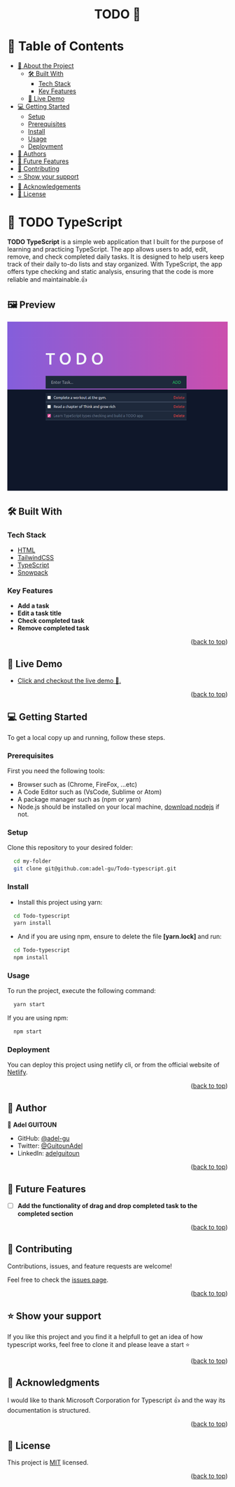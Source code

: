 <a name="readme-top"></a>

<div align="center">
  <h1>TODO 🎯</h1>
</div>

<!-- TABLE OF CONTENTS -->

# 📗 Table of Contents

- [📖 About the Project](#about-project)
  - [🛠 Built With](#built-with)
    - [Tech Stack](#tech-stack)
    - [Key Features](#key-features)
  - [🚀 Live Demo](#live-demo)
- [💻 Getting Started](#getting-started)
  - [Setup](#setup)
  - [Prerequisites](#prerequisites)
  - [Install](#install)
  - [Usage](#usage)
  - [Deployment](#deployment)
- [👥 Authors](#authors)
- [🔭 Future Features](#future-features)
- [🤝 Contributing](#contributing)
- [⭐️ Show your support](#support)
- [🙏 Acknowledgements](#acknowledgements)
- [📝 License](#license)

<!-- PROJECT DESCRIPTION -->

# 📖 TODO TypeScript <a name="about-project"></a>

**TODO TypeScript** is a simple web application that I built for the purpose of learning and practicing TypeScript. The app allows users to add, edit, remove, and check completed daily tasks. It is designed to help users keep track of their daily to-do lists and stay organized. With TypeScript, the app offers type checking and static analysis, ensuring that the code is more reliable and maintainable.👍

## 🖼️ Preview

![preview](preview.png)

## 🛠 Built With <a name="built-with"></a>

### Tech Stack <a name="tech-stack"></a>

<ul>
  <li><a href="https://www.w3schools.com/html/">HTML</a></li>
  <li><a href="https://tailwindcss.com/">TailwindCSS</a></li>
  <li><a href="https://www.typescriptlang.org/">TypeScript</a></li>
  <li><a href="https://www.snowpack.dev/">Snowpack</a></li>
</ul>

<!-- Features -->

### Key Features <a name="key-features"></a>

- **Add a task**
- **Edit a task title**
- **Check completed task**
- **Remove completed task**

<p align="right">(<a href="#readme-top">back to top</a>)</p>

## 🚀 Live Demo <a name="live-demo"></a>

- [Click and checkout the live demo 🚀.](https://todo-typescript-practice.netlify.app/)

<p align="right">(<a href="#readme-top">back to top</a>)</p>

<!-- GETTING STARTED -->

## 💻 Getting Started <a name="getting-started"></a>

To get a local copy up and running, follow these steps.

### Prerequisites

First you need the following tools:

- Browser such as (Chrome, FireFox, ...etc)
- A Code Editor such as (VsCode, Sublime or Atom)
- A package manager such as (npm or yarn)
- Node.js should be installed on your local machine, [download nodejs](https://nodejs.org/en) if not.

### Setup

Clone this repository to your desired folder:

```sh
  cd my-folder
  git clone git@github.com:adel-gu/Todo-typescript.git
```

### Install

- Install this project using yarn:

```sh
  cd Todo-typescript
  yarn install
```

- And if you are using npm, ensure to delete the file **[yarn.lock]** and run:

```sh
  cd Todo-typescript
  npm install
```

### Usage

To run the project, execute the following command:

```sh
  yarn start
```

If you are using npm:

```sh
  npm start
```

### Deployment

You can deploy this project using netlify cli, or from the official website of [Netlify](https://app.netlify.com/).

<p align="right">(<a href="#readme-top">back to top</a>)</p>

<!-- AUTHORS -->

## 👥 Author <a name="authors"></a>

👤 **Adel GUITOUN**

- GitHub: [@adel-gu](https://github.com/adel-gu)
- Twitter: [@GuitounAdel](https://twitter.com/GuitounAdel)
- LinkedIn: [adelguitoun](https://linkedin.com/in/adelguitoun)

<p align="right">(<a href="#readme-top">back to top</a>)</p>

<!-- FUTURE FEATURES -->

## 🔭 Future Features <a name="future-features"></a>

- [ ] **Add the functionality of drag and drop completed task to the completed section**

<p align="right">(<a href="#readme-top">back to top</a>)</p>

<!-- CONTRIBUTING -->

## 🤝 Contributing <a name="contributing"></a>

Contributions, issues, and feature requests are welcome!

Feel free to check the [issues page](../../issues/).

<p align="right">(<a href="#readme-top">back to top</a>)</p>

<!-- SUPPORT -->

## ⭐️ Show your support <a name="support"></a>

If you like this project and you find it a helpfull to get an idea of how typescript works, feel free to clone it and please leave a start ⭐️

<p align="right">(<a href="#readme-top">back to top</a>)</p>

<!-- ACKNOWLEDGEMENTS -->

## 🙏 Acknowledgments <a name="acknowledgements"></a>

I would like to thank Microsoft Corporation for Typescript 👍 and the way its documentation is structured.

<p align="right">(<a href="#readme-top">back to top</a>)</p>

<!-- LICENSE -->

## 📝 License <a name="license"></a>

This project is [MIT](./MIT.md) licensed.

<p align="right">(<a href="#readme-top">back to top</a>)</p>

